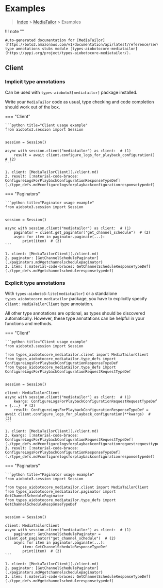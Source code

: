 # Examples

> [Index](../README.md) > [MediaTailor](./README.md) > Examples

!!! note ""

    Auto-generated documentation for [MediaTailor](https://boto3.amazonaws.com/v1/documentation/api/latest/reference/services/mediatailor.html#MediaTailor)
    type annotations stubs module [types-aiobotocore-mediatailor](https://pypi.org/project/types-aiobotocore-mediatailor/).

## Client

### Implicit type annotations

Can be used with `types-aioboto3[mediatailor]` package installed.

Write your `MediaTailor` code as usual,
type checking and code completion should work out of the box.



=== "Client"

    ```python title="Client usage example"
    from aioboto3.session import Session


    session = Session()

    async with session.client("mediatailor") as client:  # (1)
        result = await client.configure_logs_for_playback_configuration()  # (2)
    ```

    1. client: [MediaTailorClient](./client.md)
    2. result: [:material-code-braces: ConfigureLogsForPlaybackConfigurationResponseTypeDef](./type_defs.md#configurelogsforplaybackconfigurationresponsetypedef) 



=== "Paginators"

    ```python title="Paginator usage example"
    from aioboto3.session import Session


    session = Session()

    async with session.client("mediatailor") as client:  # (1)
        paginator = client.get_paginator("get_channel_schedule")  # (2)
        async for item in paginator.paginate(...):
            print(item)  # (3)
    ```

    1. client: [MediaTailorClient](./client.md)
    2. paginator: [GetChannelSchedulePaginator](./paginators.md#getchannelschedulepaginator)
    3. item: [:material-code-braces: GetChannelScheduleResponseTypeDef](./type_defs.md#getchannelscheduleresponsetypedef) 




### Explicit type annotations

With `types-aioboto3-lite[mediatailor]`
or a standalone `types_aiobotocore_mediatailor` package, you have to explicitly specify
`client: MediaTailorClient` type annotation.

All other type annotations are optional, as types should be discovered automatically.
However, these type annotations can be helpful in your functions and methods.


=== "Client"

    ```python title="Client usage example"
    from aioboto3.session import Session

    from types_aiobotocore_mediatailor.client import MediaTailorClient
    from types_aiobotocore_mediatailor.type_defs import ConfigureLogsForPlaybackConfigurationResponseTypeDef
    from types_aiobotocore_mediatailor.type_defs import ConfigureLogsForPlaybackConfigurationRequestRequestTypeDef


    session = Session()

    client: MediaTailorClient
    async with session.client("mediatailor") as client:  # (1)
        kwargs: ConfigureLogsForPlaybackConfigurationRequestRequestTypeDef = {...}  # (2)
        result: ConfigureLogsForPlaybackConfigurationResponseTypeDef = await client.configure_logs_for_playback_configuration(**kwargs)  # (3)
    ```

    1. client: [MediaTailorClient](./client.md)
    2. kwargs: [:material-code-braces: ConfigureLogsForPlaybackConfigurationRequestRequestTypeDef](./type_defs.md#configurelogsforplaybackconfigurationrequestrequesttypedef) 
    3. result: [:material-code-braces: ConfigureLogsForPlaybackConfigurationResponseTypeDef](./type_defs.md#configurelogsforplaybackconfigurationresponsetypedef) 



=== "Paginators"

    ```python title="Paginator usage example"
    from aioboto3.session import Session

    from types_aiobotocore_mediatailor.client import MediaTailorClient
    from types_aiobotocore_mediatailor.paginator import GetChannelSchedulePaginator
    from types_aiobotocore_mediatailor.type_defs import GetChannelScheduleResponseTypeDef


    session = Session()

    client: MediaTailorClient
    async with session.client("mediatailor") as client:  # (1)
        paginator: GetChannelSchedulePaginator = client.get_paginator("get_channel_schedule")  # (2)
        async for item in paginator.paginate(...):
            item: GetChannelScheduleResponseTypeDef
            print(item)  # (3)
    ```

    1. client: [MediaTailorClient](./client.md)
    2. paginator: [GetChannelSchedulePaginator](./paginators.md#getchannelschedulepaginator)
    3. item: [:material-code-braces: GetChannelScheduleResponseTypeDef](./type_defs.md#getchannelscheduleresponsetypedef) 




